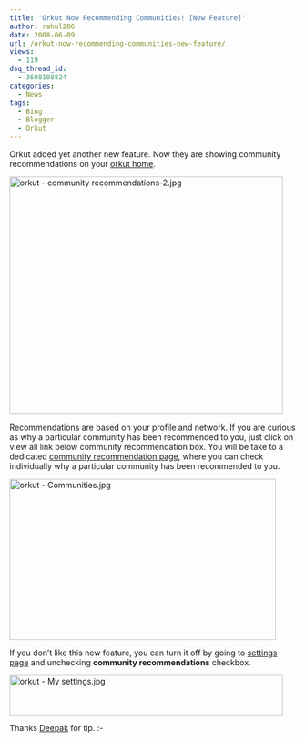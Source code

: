 ```yaml
---
title: 'Orkut Now Recommending Communities! [New Feature]'
author: rahul286
date: 2008-06-09
url: /orkut-now-recommending-communities-new-feature/
views:
  - 119
dsq_thread_id:
  - 3608108824
categories:
  - News
tags:
  - Bing
  - Blogger
  - Orkut
---
```

Orkut added yet another new feature. Now they are showing community recommendations on your <a href="http://www.orkut.co.in/Home.aspx" onclick="_gaq.push(['_trackEvent', 'outbound-article', 'http://www.orkut.co.in/Home.aspx', 'orkut home']);" >orkut home</a>.

<img class="wp-image-51256" src="http://cdn.devilsworkshop.org/files/2008/06/orkut-community-recommendations-2.jpg" width="480" height="417" alt="orkut - community recommendations-2.jpg" />

Recommendations are based on your profile and network. If you are curious as why a particular community has been recommended to you, just click on view all link below community recommendation box. You will be take to a dedicated <a href="http://www.orkut.co.in/Communities.aspx?tab=5" onclick="_gaq.push(['_trackEvent', 'outbound-article', 'http://www.orkut.co.in/Communities.aspx?tab=5', 'community recommendation page']);" >community recommendation page</a>, where you can check individually why a particular community has been recommended to you.

<img src="http://cdn.devilsworkshop.org/files/2008/06/orkut-communities.jpg" width="468" height="282" alt="orkut - Communities.jpg" />

If you don&#8217;t like this new feature, you can turn it off by going to <a href="http://www.orkut.co.in/GeneralSettings.aspx" onclick="_gaq.push(['_trackEvent', 'outbound-article', 'http://www.orkut.co.in/GeneralSettings.aspx', 'settings page']);" >settings page</a> and unchecking **community recommendations** checkbox.

<img src="http://cdn.devilsworkshop.org/files/2008/06/orkut-my-settings.jpg" width="480" height="70" alt="orkut - My settings.jpg" />

Thanks <a href="http://mobilegyaan.blogspot.com/" onclick="_gaq.push(['_trackEvent', 'outbound-article', 'http://mobilegyaan.blogspot.com/', 'Deepak']);" >Deepak</a> for tip. <img src="http://devilsworkshop.org/wp-includes/images/smilies/simple-smile.png" alt=":-)" class="wp-smiley" style="height: 1em; max-height: 1em;" />

